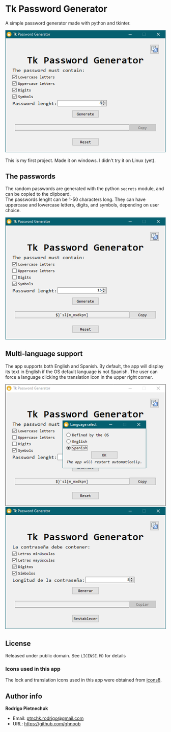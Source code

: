 # Tk Password Generator
 A simple password generator made with python and tkinter.

 ![Tk Password Generator](res/screen1.png)

 This is my first project. Made it on windows. I didn't try it on Linux (yet).

## The passwords
 The random passwords are generated with the python `secrets` module, and can be copied to the clipboard.  
 The passwords lenght can be 1-50 characters long. They can have uppercase and lowercase letters, digits, and symbols, depending on user choice.

 ![The Passwords](res/screen2.png)

## Multi-language support
The app supports both English and Spanish. By default, the app will display its text in English if the OS default language is not Spanish. The user can force a language clicking the translation icon in the upper right corner.

![Changing the language](res/screen3.png)
![Using the app in Spanish](res/screen4.png)

## License
Released under public domain. See `LICENSE.MD` for details

### Icons used in this app
The lock and translation icons used in this app were obtained from [icons8](https://icons8.com).

## Author info
**Rodrigo Pietnechuk**  
- Email: ptnchk.rodrigo@gmail.com  
- URL: https://github.com/ghnoob